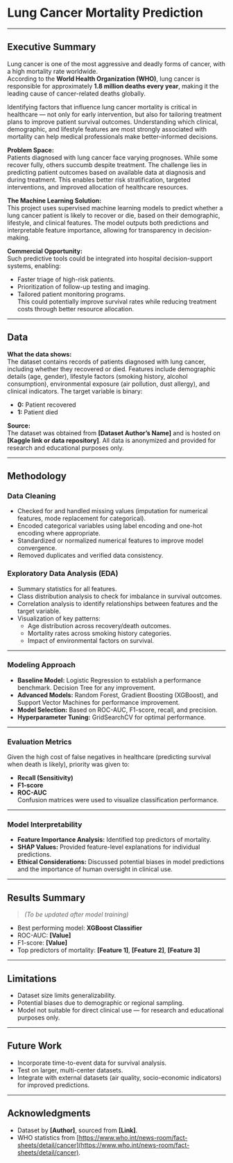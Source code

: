 # Lung Cancer Mortality Prediction

---

## Executive Summary

Lung cancer is one of the most aggressive and deadly forms of cancer, with a high mortality rate worldwide.  
According to the **World Health Organization (WHO)**, lung cancer is responsible for approximately **1.8 million deaths every year**, making it the leading cause of cancer-related deaths globally.  

Identifying factors that influence lung cancer mortality is critical in healthcare — not only for early intervention, but also for tailoring treatment plans to improve patient survival outcomes. Understanding which clinical, demographic, and lifestyle features are most strongly associated with mortality can help medical professionals make better-informed decisions.

**Problem Space:**  
Patients diagnosed with lung cancer face varying prognoses. While some recover fully, others succumb despite treatment. The challenge lies in predicting patient outcomes based on available data at diagnosis and during treatment. This enables better risk stratification, targeted interventions, and improved allocation of healthcare resources.

**The Machine Learning Solution:**  
This project uses supervised machine learning models to predict whether a lung cancer patient is likely to recover or die, based on their demographic, lifestyle, and clinical features. The model outputs both predictions and interpretable feature importance, allowing for transparency in decision-making.

**Commercial Opportunity:**  
Such predictive tools could be integrated into hospital decision-support systems, enabling:
- Faster triage of high-risk patients.
- Prioritization of follow-up testing and imaging.
- Tailored patient monitoring programs.  
This could potentially improve survival rates while reducing treatment costs through better resource allocation.

---

## Data

**What the data shows:**  
The dataset contains records of patients diagnosed with lung cancer, including whether they recovered or died. Features include demographic details (age, gender), lifestyle factors (smoking history, alcohol consumption), environmental exposure (air pollution, dust allergy), and clinical indicators. The target variable is binary:  
- **0:** Patient recovered  
- **1:** Patient died  

**Source:**  
The dataset was obtained from **[Dataset Author’s Name]** and is hosted on **[Kaggle link or data repository]**. All data is anonymized and provided for research and educational purposes only.

---

## Methodology

### Data Cleaning
- Checked for and handled missing values (imputation for numerical features, mode replacement for categorical).
- Encoded categorical variables using label encoding and one-hot encoding where appropriate.
- Standardized or normalized numerical features to improve model convergence.
- Removed duplicates and verified data consistency.

### Exploratory Data Analysis (EDA)
- Summary statistics for all features.
- Class distribution analysis to check for imbalance in survival outcomes.
- Correlation analysis to identify relationships between features and the target variable.
- Visualization of key patterns:
  - Age distribution across recovery/death outcomes.
  - Mortality rates across smoking history categories.
  - Impact of environmental factors on survival.

---

### Modeling Approach
- **Baseline Model:** Logistic Regression to establish a performance benchmark. Decision Tree for any improvement. 
- **Advanced Models:** Random Forest, Gradient Boosting (XGBoost), and Support Vector Machines for performance improvement.
- **Model Selection:** Based on ROC-AUC, F1-score, recall, and precision.
- **Hyperparameter Tuning:** GridSearchCV for optimal performance.

---

### Evaluation Metrics
Given the high cost of false negatives in healthcare (predicting survival when death is likely), priority was given to:
- **Recall (Sensitivity)**
- **F1-score**
- **ROC-AUC**  
Confusion matrices were used to visualize classification performance.

---

### Model Interpretability
- **Feature Importance Analysis:** Identified top predictors of mortality.
- **SHAP Values:** Provided feature-level explanations for individual predictions.
- **Ethical Considerations:** Discussed potential biases in model predictions and the importance of human oversight in clinical use.

---

## Results Summary
> _(To be updated after model training)_  
- Best performing model: **XGBoost Classifier**
- ROC-AUC: **[Value]**
- F1-score: **[Value]**
- Top predictors of mortality: **[Feature 1]**, **[Feature 2]**, **[Feature 3]**

---

## Limitations
- Dataset size limits generalizability.
- Potential biases due to demographic or regional sampling.
- Model not suitable for direct clinical use — for research and educational purposes only.

---

## Future Work
- Incorporate time-to-event data for survival analysis.
- Test on larger, multi-center datasets.
- Integrate with external datasets (air quality, socio-economic indicators) for improved predictions.

---

## Acknowledgments
- Dataset by **[Author]**, sourced from **[Link]**.
- WHO statistics from [https://www.who.int/news-room/fact-sheets/detail/cancer](https://www.who.int/news-room/fact-sheets/detail/cancer).
